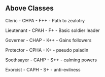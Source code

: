 ## Above Classes

Cleric     - CHPA - F++ - Path to zealotry

Lieutenant - CPAH - F+  - Basic soldier leader

Governer   - CHAP - K++ - Gains followers

Protector  - CPHA - K+  - pseudo paladin

Soothsayer - CAHP - S++ - calming powers

Exorcist   - CAPH - S+  - anti-evilness

